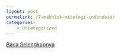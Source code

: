 ```yaml
---
layout: post
permalink: /7-makhluk-mitologi-indonesia/
categories:
    - Uncategorized
---
```


[Baca Selengkapnya](/03)